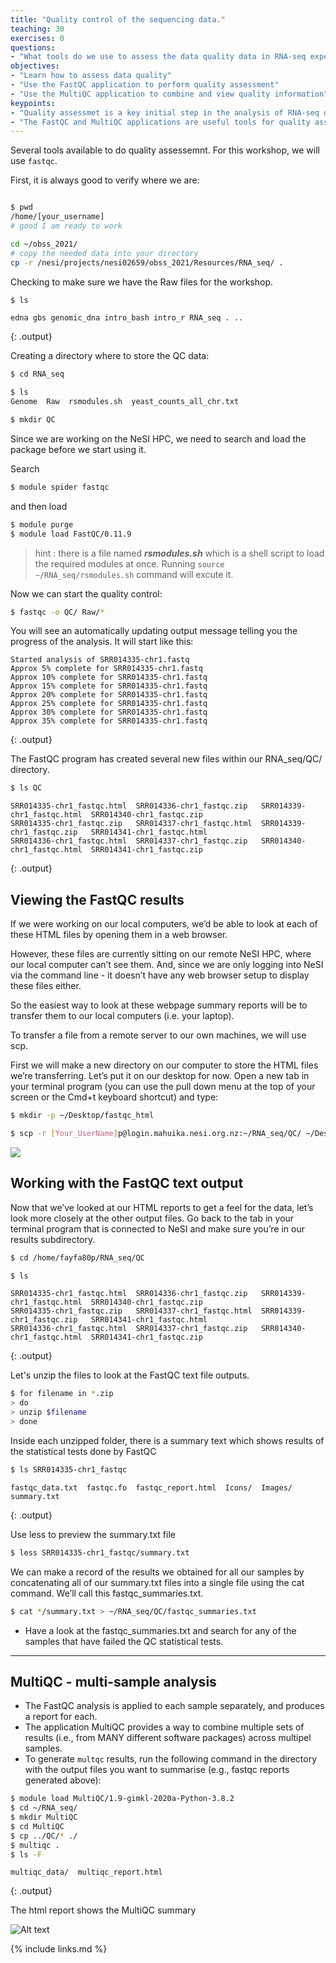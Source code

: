 ```yaml
---
title: "Quality control of the sequencing data."
teaching: 30
exercises: 0
questions:
- "What tools do we use to assess the data quality data in RNA-seq experiments?"
objectives:
- "Learn how to assess data quality"
- "Use the FastQC application to perform quality assessment"
- "Use the MultiQC application to combine and view quality information"
keypoints:
- "Quality assessmet is a key initial step in the analysis of RNA-seq data"
- "The FastQC and MultiQC applications are useful tools for quality assessent of RNA-seq data."
---
```


Several tools available to do quality assessemnt. For this workshop, we will use `fastqc`.

First, it is always good to verify where we are:

```bash

$ pwd
/home/[your_username]
# good I am ready to work

cd ~/obss_2021/
# copy the needed data into your directory
cp -r /nesi/projects/nesi02659/obss_2021/Resources/RNA_seq/ .
```

Checking to make sure we have the Raw files for the workshop.

```bash
$ ls
```

~~~
edna gbs genomic_dna intro_bash intro_r RNA_seq . ..
~~~
{: .output}

Creating a directory where to store the QC data:

```bash
$ cd RNA_seq
```

```bash
$ ls
Genome  Raw  rsmodules.sh  yeast_counts_all_chr.txt
```

```bash
$ mkdir QC
```

Since we are working on the NeSI HPC, we need to search and load the package before we start using it.

Search

```bash
$ module spider fastqc
```

and then load 

```bash
$ module purge
$ module load FastQC/0.11.9
```
>hint : there is a file named ***rsmodules.sh*** which is a shell script to load the required modules at once. Running `source ~/RNA_seq/rsmodules.sh` command will excute it. 

Now we can start the quality control:

```bash
$ fastqc -o QC/ Raw/*

```
You will see an automatically updating output message telling you the progress of the analysis. It will start like this:

~~~
Started analysis of SRR014335-chr1.fastq
Approx 5% complete for SRR014335-chr1.fastq
Approx 10% complete for SRR014335-chr1.fastq
Approx 15% complete for SRR014335-chr1.fastq
Approx 20% complete for SRR014335-chr1.fastq
Approx 25% complete for SRR014335-chr1.fastq
Approx 30% complete for SRR014335-chr1.fastq
Approx 35% complete for SRR014335-chr1.fastq
~~~
{: .output}

The FastQC program has created several new files within our RNA_seq/QC/ directory.

```bash
$ ls QC
```

~~~
SRR014335-chr1_fastqc.html  SRR014336-chr1_fastqc.zip   SRR014339-chr1_fastqc.html  SRR014340-chr1_fastqc.zip
SRR014335-chr1_fastqc.zip   SRR014337-chr1_fastqc.html  SRR014339-chr1_fastqc.zip   SRR014341-chr1_fastqc.html
SRR014336-chr1_fastqc.html  SRR014337-chr1_fastqc.zip   SRR014340-chr1_fastqc.html  SRR014341-chr1_fastqc.zip
~~~
{: .output}

## Viewing the FastQC results

If we were working on our local computers, we’d be able to look at each of these HTML files by opening them in a web browser.

However, these files are currently sitting on our remote NeSI HPC, where our local computer can’t see them. And, since we are only logging into NeSI via the command line - it doesn’t have any web browser setup to display these files either.

So the easiest way to look at these webpage summary reports will be to transfer them to our local computers (i.e. your laptop).

To transfer a file from a remote server to our own machines, we will use scp.

First we will make a new directory on our computer to store the HTML files we’re transferring. Let’s put it on our desktop for now. Open a new tab in your terminal program (you can use the pull down menu at the top of your screen or the Cmd+t keyboard shortcut) and type:

```bash
$ mkdir -p ~/Desktop/fastqc_html 
```

```bash
$ scp -r [Your_UserName]p@login.mahuika.nesi.org.nz:~/RNA_seq/QC/ ~/Desktop/fastqc_html

```

![](../fig/fqc1_2.png)

## Working with the FastQC text output
Now that we’ve looked at our HTML reports to get a feel for the data, let’s look more closely at the other output files. Go back to the tab in your terminal program that is connected to NeSI and make sure you’re in our results subdirectory.

```bash
$ cd /home/fayfa80p/RNA_seq/QC

$ ls
```

~~~
SRR014335-chr1_fastqc.html  SRR014336-chr1_fastqc.zip   SRR014339-chr1_fastqc.html  SRR014340-chr1_fastqc.zip
SRR014335-chr1_fastqc.zip   SRR014337-chr1_fastqc.html  SRR014339-chr1_fastqc.zip   SRR014341-chr1_fastqc.html
SRR014336-chr1_fastqc.html  SRR014337-chr1_fastqc.zip   SRR014340-chr1_fastqc.html  SRR014341-chr1_fastqc.zip
~~~
{: .output}

Let's unzip the files to look at the FastQC text file outputs.

```bash
$ for filename in *.zip
> do
> unzip $filename
> done
```

Inside each unzipped folder, there is a summary text which shows results of the statistical tests done by FastQC

```bash
$ ls SRR014335-chr1_fastqc
```

~~~
fastqc_data.txt  fastqc.fo  fastqc_report.html	Icons/	Images/  summary.txt
~~~
{: .output}

Use less to preview the summary.txt file

```bash
$ less SRR014335-chr1_fastqc/summary.txt
```

We can make a record of the results we obtained for all our samples by concatenating all of our summary.txt files into a single file using the cat command. We’ll call this fastqc_summaries.txt.

```bash
$ cat */summary.txt > ~/RNA_seq/QC/fastqc_summaries.txt 
```

* Have a look at the fastqc_summaries.txt and search for any of the samples that have failed the QC statistical tests.

---
## MultiQC -  multi-sample analysis

 - The FastQC analysis is applied to each sample separately, and produces a report for each.
 - The application MultiQC provides a way to combine multiple sets of results (i.e., from MANY 
 different software packages) across multipel samples.
 - To generate `multqc` results, run the following command in the directory with the output files you want to summarise (e.g., fastqc reports generated above):
 
```bash
$ module load MultiQC/1.9-gimkl-2020a-Python-3.8.2
$ cd ~/RNA_seq/
$ mkdir MultiQC
$ cd MultiQC
$ cp ../QC/* ./
$ multiqc .
$ ls -F
```

~~~
multiqc_data/  multiqc_report.html
~~~
{: .output}

The html report shows the MultiQC summary

![Alt text](../fig/MQC1.png)

{% include links.md %}
